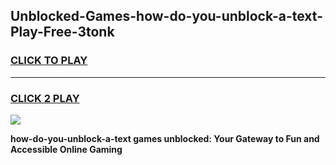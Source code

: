 
## Unblocked-Games-how-do-you-unblock-a-text-Play-Free-3tonk
<h3>
<a href="https://premium76.site?title=how-do-you-unblock-a-text&ref=23A">CLICK TO PLAY</a></h3>
<hr>

<h3>
<a href="https://premium76.site?title=how-do-you-unblock-a-text&ref=23A">CLICK 2 PLAY</a>
  
</h3>

<a href="https://premium76.site?title=how-do-you-unblock-a-text&ref=23A"><img src="https://clearcache.store/games.png"></a>


**how-do-you-unblock-a-text games unblocked: Your Gateway to Fun and Accessible Online Gaming**
